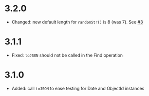 # 3.2.0
* Changed: new default length for `randomStr()` is 8 (was 7). See [#3](https://github.com/clubedaentrega/api-test/issues/3)

# 3.1.1
* Fixed: `toJSON` should not be called in the Find operation

# 3.1.0
* Added: call `toJSON` to ease testing for Date and ObjectId instances